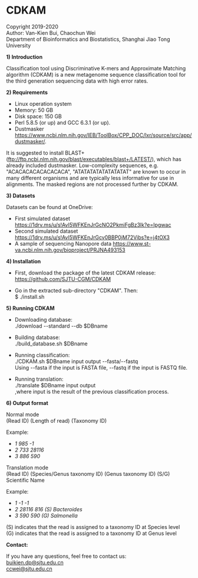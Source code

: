 # CDKAM
Copyright 2019-2020\
Author: Van-Kien Bui, Chaochun Wei\
Department of Bioinformatics and Biostatistics, Shanghai Jiao Tong University

**1) Introduction**

Classification tool using Discriminative K-mers and Approximate Matching algorithm (CDKAM) is a new metagenome sequence classification tool for the third generation sequencing data with high error rates. 

**2) Requirements**

- Linux operation system
- Memory: 50 GB
- Disk space: 150 GB
- Perl 5.8.5 (or up) and GCC 6.3.1 (or up).
- Dustmasker https://www.ncbi.nlm.nih.gov/IEB/ToolBox/CPP_DOC/lxr/source/src/app/dustmasker/. 

It is suggested to install BLAST+ (ftp://ftp.ncbi.nlm.nih.gov/blast/executables/blast+/LATEST/), which has already included dustmasker.
Low-complexity sequences, e.g. "ACACACACACACACACA", "ATATATATATATATATAT" are known to occur in many different organisms and are typically less informative for use in alignments. The masked regions are not processed further by CDKAM.

**3) Datasets** 

Datasets can be found at OneDrive: 
- First simulated dataset
https://1drv.ms/u/s!AvI5WFKEnJrGcNO2PkmiFgBz3lk?e=Ipgwac
- Second simulated dataset
https://1drv.ms/u/s!AvI5WFKEnJrGcv0BBP0jM72Vibs?e=j4tOX3
- A sample of sequencing Nanopore data
https://www.st-va.ncbi.nlm.nih.gov/bioproject/PRJNA493153

**4) Installation**

- First, download the package of the latest CDKAM release: https://github.com/SJTU-CGM/CDKAM

- Go in the extracted sub-directory "CDKAM". 
Then:\
$ ./install.sh

**5) Running CDKAM**
- Downloading database:\
./download --standard --db $DBname

- Building database:\
./build_database.sh $DBname

- Running classification:\
./CDKAM.sh $DBname input output --fasta/--fastq \
Using --fasta if the input is FASTA file, --fastq if the input is FASTQ file.

- Running translation:\
./translate $DBname input output\
,where input is the result of the previous classification process.

**6) Output format**

Normal mode\
(Read ID) (Length of read) (Taxonomy ID)

Example:
- *1	985	-1*
- *2	733	28116*
- *3	886	590*

Translation mode\
(Read ID) (Species/Genus taxonomy ID) (Genus taxonomy ID) (S/G) Scientific Name

Example:
- *1	-1	-1*
- *2	28116	816	 (S) Bacteroides*
- *3	590	590	 (G) Salmonella*

(S) indicates that the read is assigned to a taxonomy ID at Species level\
(G) indicates that the read is assigned to a taxonomy ID at Genus level



**Contact:**

If you have any questions, feel free to contact us:\
   buikien.dp@sjtu.edu.cn\
   ccwei@sjtu.edu.cn
   
   
